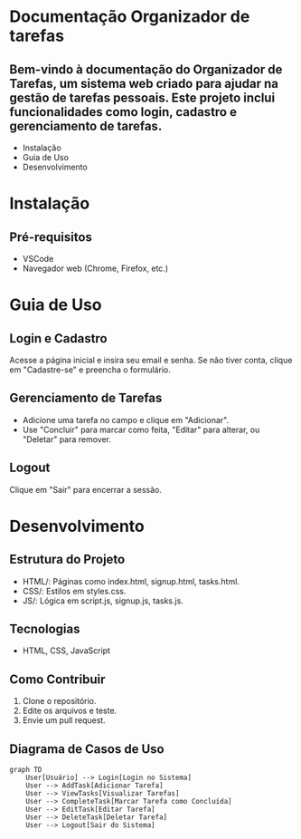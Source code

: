 # Documentação Organizador de tarefas 

## Bem-vindo à documentação do Organizador de Tarefas, um sistema web criado para ajudar na gestão de tarefas pessoais. Este projeto inclui funcionalidades como login, cadastro e gerenciamento de tarefas.

- Instalação
- Guia de Uso
- Desenvolvimento


# Instalação

## Pré-requisitos

- VSCode
- Navegador web (Chrome, Firefox, etc.)
# Guia de Uso

## Login e Cadastro
Acesse a página inicial e insira seu email e senha. Se não tiver conta, clique em "Cadastre-se" e preencha o formulário.

## Gerenciamento de Tarefas
- Adicione uma tarefa no campo e clique em "Adicionar".
- Use "Concluir" para marcar como feita, "Editar" para alterar, ou "Deletar" para remover.

## Logout
Clique em "Sair" para encerrar a sessão.

# Desenvolvimento

## Estrutura do Projeto
- HTML/: Páginas como index.html, signup.html, tasks.html.
- CSS/: Estilos em styles.css.
- JS/: Lógica em script.js, signup.js, tasks.js.

## Tecnologias
- HTML, CSS, JavaScript


## Como Contribuir
1. Clone o repositório.
2. Edite os arquivos e teste.
3. Envie um pull request.

## Diagrama de Casos de Uso
```mermaid
graph TD
    User[Usuário] --> Login[Login no Sistema]
    User --> AddTask[Adicionar Tarefa]
    User --> ViewTasks[Visualizar Tarefas]
    User --> CompleteTask[Marcar Tarefa como Concluída]
    User --> EditTask[Editar Tarefa]
    User --> DeleteTask[Deletar Tarefa]
    User --> Logout[Sair do Sistema]
